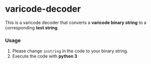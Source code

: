 # varicode-decoder
This is a varicode decoder that converts a **varicode binary string** to a corresponding **text string**.

### Usage
1. Please change `instring` in the code to your binary string.
2. Execute the code with **python 3**

